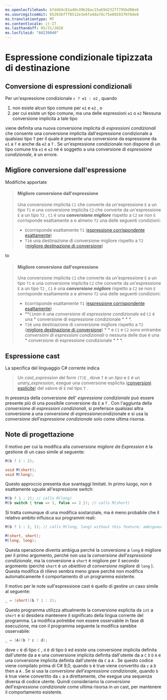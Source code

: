 ```yaml
---
ms.openlocfilehash: bfdd44c81a40c49b26ac15a69d2327f795bd88e6
ms.sourcegitcommit: 85263bfff8512e3e6fa4da7dc75e892937076de8
ms.translationtype: MT
ms.contentlocale: it-IT
ms.lasthandoff: 05/31/2020
ms.locfileid: "84239040"
---
```

# <a name="target-typed-conditional-expression"></a>Espressione condizionale tipizzata di destinazione

## <a name="conditional-expression-conversion"></a>Conversione di espressioni condizionali

Per un'espressione condizionale `c ? e1 : e2` , quando

1. non esiste alcun tipo comune per `e1` e `e2` , o
2. per cui esiste un tipo comune, ma una delle espressioni `e1` o `e2` Nessuna conversione implicita a tale tipo

viene definita una nuova conversione implicita di *espressioni condizionali* che consente una conversione implicita dall'espressione condizionale a qualsiasi tipo `T` per il quale è presente una conversione da espressione da `e1` a `T` e anche da `e2` a `T` .  Se un'espressione condizionale non dispone di un tipo comune tra `e1` e `e2` né è soggetto a una conversione di *espressione condizionale*, è un errore.

## <a name="better-conversion-from-expression"></a>Migliore conversione dall'espressione

Modifiche apportate

> #### <a name="better-conversion-from-expression"></a>Migliore conversione dall'espressione
> 
> Una conversione implicita `C1` che converte da un'espressione `E` a un tipo `T1` e una conversione implicita `C2` che converte da un'espressione `E` a un tipo `T2` , `C1` è una ***conversione migliore*** rispetto a `C2` se non `E` corrisponde esattamente a e almeno `T2` una delle seguenti condizioni:
> 
> * `E`corrisponde esattamente `T1` ([espressione corrispondente esattamente](expressions.md#exactly-matching-expression))
> * `T1`è una destinazione di conversione migliore rispetto a `T2` ([migliore destinazione di conversione](expressions.md#better-conversion-target))

to

> #### <a name="better-conversion-from-expression"></a>Migliore conversione dall'espressione
> 
> Una conversione implicita `C1` che converte da un'espressione `E` a un tipo `T1` e una conversione implicita `C2` che converte da un'espressione `E` a un tipo `T2` , `C1` è una ***conversione migliore*** rispetto a `C2` se non `E` corrisponde esattamente a e almeno `T2` una delle seguenti condizioni:
> 
> * `E`corrisponde esattamente `T1` ([espressione corrispondente esattamente](expressions.md#exactly-matching-expression))
> * **`C1`non è una *conversione di espressione condizionale* ed `C2` è una * conversione di espressione condizionale * * *.
> * `T1`è una destinazione di conversione migliore rispetto a `T2` ([migliore destinazione di conversione](expressions.md#better-conversion-target)) * * e `C1` e `C2` sono entrambe *conversioni di espressioni condizionali* o nessuna delle due è una * conversione di espressione condizionale * * *.

## <a name="cast-expression"></a>Espressione cast

La specifica del linguaggio C# corrente indica

> Un *cast_expression* del form `(T)E` , dove `T` è un *tipo* e `E` è un *unary_expression*, esegue una conversione esplicita ([conversioni esplicite](conversions.md#explicit-conversions)) del valore di `E` nel tipo `T` .

In presenza della conversione dell' *espressione condizionale* può essere presente più di una possibile conversione da `E` a `T` . Con l'aggiunta della *conversione di espressioni condizionali*, si preferisce qualsiasi altra conversione a una *conversione di espressione*condizionale e si usa la *conversione dell'espressione condizionale* solo come ultima risorsa.

## <a name="design-notes"></a>Note di progettazione

Il motivo per cui la modifica alla *conversione migliore da Expression* è la gestione di un caso simile al seguente:

```csharp
M(b ? 1 : 2);

void M(short);
void M(long);
```

Questo approccio presenta due svantaggi limitati.  In primo luogo, non è esattamente uguale all'espressione switch:

```csharp
M(b ? 1 : 2); // calls M(long)
M(b switch { true => 1, false => 2 }); // calls M(short)
```

Si tratta comunque di una modifica sostanziale, ma è meno probabile che il relativo ambito influisca sui programmi reali:

```csharp
M(b ? 1 : 2, 1); // calls M(long, long) without this feature; ambiguous with this feature.

M(short, short);
M(long, long);
```

Questa operazione diventa ambigua perché la conversione a `long` è migliore per il primo argomento, perché non usa la *conversione dell'espressione condizionale*, ma la conversione a `short` è migliore per il secondo argomento (perché `short` è un *obiettivo di conversione migliore* di `long` ). Questa modifica di rilievo sembra meno grave perché non modifica automaticamente il comportamento di un programma esistente.

Il motivo per le note sull'espressione cast è quello di gestire un caso simile al seguente:

```csharp
_ = (short)(b ? 1 : 2);
```

Questo programma utilizza attualmente la conversione esplicita da `int` a `short` e si desidera mantenere il significato della lingua corrente del programma.  La modifica potrebbe non essere osservabile in fase di esecuzione, ma con il programma seguente la modifica sarebbe osservabile:

```csharp
_ = (A)(b ? c : d);
```

dove `c` è di tipo `C` , `d` è di tipo `D` ed esiste una conversione implicita definita dall'utente da a e una conversione implicita definita dall'utente da a `C` `D` `D` `A` e una conversione implicita definita dall'utente da `C` a `A` . Se questo codice viene compilato prima di C# 9,0, quando `b` è true viene convertito da `c` a `D` then a `A` . Se si usa la *conversione dell'espressione condizionale*, quando `b` è true viene convertito da `c` a `A` direttamente, che esegue una sequenza diversa di codice utente. Quindi consideriamo la *conversione dell'espressione condizionale* come ultima risorsa in un cast, per mantenere il comportamento esistente.
